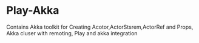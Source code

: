 # Play-Akka
Contains Akka toolkit for Creating Acotor,ActorStsrem,ActorRef and Props,
Akka cluser with remoting,
Play and akka integration
